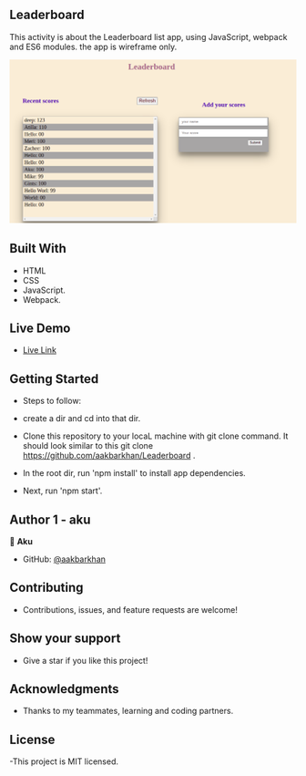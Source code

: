 ## Leaderboard

This activity is about the Leaderboard list app, using JavaScript, webpack and ES6 modules.
the app is wireframe only.

![screenshot](leaderboard.png)

## Built With

- HTML
- CSS
- JavaScript.
- Webpack.


## Live Demo

- [Live Link](https://aakbarkhan.github.io/Leaderboard/dist/)

## Getting Started

- Steps to follow:

- create a dir and cd into that dir.

- Clone this repository to your locaL machine with git clone command. It should look similar to this git clone https://github.com/aakbarkhan/Leaderboard .

- In the root dir, run 'npm install' to install app dependencies.

- Next, run 'npm start'.

##  Author 1 - aku

👤 **Aku**

- GitHub: [@aakbarkhan](https://github.com/aakbarkhan)


## Contributing

- Contributions, issues, and feature requests are welcome!


## Show your support

- Give a star if you like this project!

## Acknowledgments

- Thanks to my teammates, learning and coding partners.

## License

-This project is MIT licensed.
